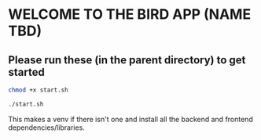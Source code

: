 # WELCOME TO THE BIRD APP (NAME TBD)

## Please run these (in the parent directory) to get started

```bash
chmod +x start.sh

./start.sh
```

This makes a venv if there isn't one and install all the backend and frontend dependencies/libraries.
